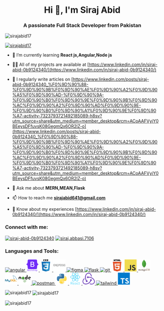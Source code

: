 <h1 align="center">Hi 👋, I'm Siraj Abid</h1>
<h3 align="center">A passionate Full Stack Developer from Pakistan</h3>

<p align="left"> <img src="https://komarev.com/ghpvc/?username=sirajabid17&label=Profile%20views&color=0e75b6&style=flat" alt="sirajabid17" /> </p>

<p align="left"> <a href="https://github.com/ryo-ma/github-profile-trophy"><img src="https://github-profile-trophy.vercel.app/?username=sirajabid17" alt="sirajabid17" /></a> </p>

- 🌱 I’m currently learning **React js,Angular,Node js**

- 👨‍💻 All of my projects are available at [https://www.linkedin.com/in/siraj-abid-0b9124340/](https://www.linkedin.com/in/siraj-abid-0b9124340/)

- 📝 I regularly write articles on [https://www.linkedin.com/posts/siraj-abid-0b9124340_%F0%9D%90%88-%F0%9D%90%9B%F0%9D%90%AE%F0%9D%90%A2%F0%9D%90%A5%F0%9D%90%AD-%F0%9D%90%9A-%F0%9D%90%B0%F0%9D%90%9E%F0%9D%90%9B%F0%9D%90%AC%F0%9D%90%A2%F0%9D%90%AD%F0%9D%90%9E-%F0%9D%90%B0%F0%9D%90%A1%F0%9D%90%9E%F0%9D%90%A7-activity-7323793721492185089-h8sv?utm_source=share&utm_medium=member_desktop&rcm=ACoAAFVyiY0BEeysDFfuvsK08GegmQx6OR2lZ-o](https://www.linkedin.com/posts/siraj-abid-0b9124340_%F0%9D%90%88-%F0%9D%90%9B%F0%9D%90%AE%F0%9D%90%A2%F0%9D%90%A5%F0%9D%90%AD-%F0%9D%90%9A-%F0%9D%90%B0%F0%9D%90%9E%F0%9D%90%9B%F0%9D%90%AC%F0%9D%90%A2%F0%9D%90%AD%F0%9D%90%9E-%F0%9D%90%B0%F0%9D%90%A1%F0%9D%90%9E%F0%9D%90%A7-activity-7323793721492185089-h8sv?utm_source=share&utm_medium=member_desktop&rcm=ACoAAFVyiY0BEeysDFfuvsK08GegmQx6OR2lZ-o)

- 💬 Ask me about **MERN,MEAN,Flask**

- 📫 How to reach me **sirajabid641@gmail.com**

- 📄 Know about my experiences [https://www.linkedin.com/in/siraj-abid-0b9124340/](https://www.linkedin.com/in/siraj-abid-0b9124340/)

<h3 align="left">Connect with me:</h3>
<p align="left">
<a href="https://linkedin.com/in/siraj-abid-0b9124340" target="blank"><img align="center" src="https://raw.githubusercontent.com/rahuldkjain/github-profile-readme-generator/master/src/images/icons/Social/linked-in-alt.svg" alt="siraj-abid-0b9124340" height="30" width="40" /></a>
<a href="https://fb.com/siraj.abbasi.7106" target="blank"><img align="center" src="https://raw.githubusercontent.com/rahuldkjain/github-profile-readme-generator/master/src/images/icons/Social/facebook.svg" alt="siraj.abbasi.7106" height="30" width="40" /></a>
</p>

<h3 align="left">Languages and Tools:</h3>
<p align="left"> <a href="https://angular.io" target="_blank" rel="noreferrer"> <img src="https://angular.io/assets/images/logos/angular/angular.svg" alt="angular" width="40" height="40"/> </a> <a href="https://getbootstrap.com" target="_blank" rel="noreferrer"> <img src="https://raw.githubusercontent.com/devicons/devicon/master/icons/bootstrap/bootstrap-plain-wordmark.svg" alt="bootstrap" width="40" height="40"/> </a> <a href="https://www.w3schools.com/css/" target="_blank" rel="noreferrer"> <img src="https://raw.githubusercontent.com/devicons/devicon/master/icons/css3/css3-original-wordmark.svg" alt="css3" width="40" height="40"/> </a> <a href="https://expressjs.com" target="_blank" rel="noreferrer"> <img src="https://raw.githubusercontent.com/devicons/devicon/master/icons/express/express-original-wordmark.svg" alt="express" width="40" height="40"/> </a> <a href="https://www.figma.com/" target="_blank" rel="noreferrer"> <img src="https://www.vectorlogo.zone/logos/figma/figma-icon.svg" alt="figma" width="40" height="40"/> </a> <a href="https://flask.palletsprojects.com/" target="_blank" rel="noreferrer"> <img src="https://www.vectorlogo.zone/logos/pocoo_flask/pocoo_flask-icon.svg" alt="flask" width="40" height="40"/> </a> <a href="https://git-scm.com/" target="_blank" rel="noreferrer"> <img src="https://www.vectorlogo.zone/logos/git-scm/git-scm-icon.svg" alt="git" width="40" height="40"/> </a> <a href="https://www.w3.org/html/" target="_blank" rel="noreferrer"> <img src="https://raw.githubusercontent.com/devicons/devicon/master/icons/html5/html5-original-wordmark.svg" alt="html5" width="40" height="40"/> </a> <a href="https://developer.mozilla.org/en-US/docs/Web/JavaScript" target="_blank" rel="noreferrer"> <img src="https://raw.githubusercontent.com/devicons/devicon/master/icons/javascript/javascript-original.svg" alt="javascript" width="40" height="40"/> </a> <a href="https://www.mongodb.com/" target="_blank" rel="noreferrer"> <img src="https://raw.githubusercontent.com/devicons/devicon/master/icons/mongodb/mongodb-original-wordmark.svg" alt="mongodb" width="40" height="40"/> </a> <a href="https://www.mysql.com/" target="_blank" rel="noreferrer"> <img src="https://raw.githubusercontent.com/devicons/devicon/master/icons/mysql/mysql-original-wordmark.svg" alt="mysql" width="40" height="40"/> </a> <a href="https://nodejs.org" target="_blank" rel="noreferrer"> <img src="https://raw.githubusercontent.com/devicons/devicon/master/icons/nodejs/nodejs-original-wordmark.svg" alt="nodejs" width="40" height="40"/> </a> <a href="https://postman.com" target="_blank" rel="noreferrer"> <img src="https://www.vectorlogo.zone/logos/getpostman/getpostman-icon.svg" alt="postman" width="40" height="40"/> </a> <a href="https://www.python.org" target="_blank" rel="noreferrer"> <img src="https://raw.githubusercontent.com/devicons/devicon/master/icons/python/python-original.svg" alt="python" width="40" height="40"/> </a> <a href="https://reactjs.org/" target="_blank" rel="noreferrer"> <img src="https://raw.githubusercontent.com/devicons/devicon/master/icons/react/react-original-wordmark.svg" alt="react" width="40" height="40"/> </a> <a href="https://redux.js.org" target="_blank" rel="noreferrer"> <img src="https://raw.githubusercontent.com/devicons/devicon/master/icons/redux/redux-original.svg" alt="redux" width="40" height="40"/> </a> <a href="https://tailwindcss.com/" target="_blank" rel="noreferrer"> <img src="https://www.vectorlogo.zone/logos/tailwindcss/tailwindcss-icon.svg" alt="tailwind" width="40" height="40"/> </a> <a href="https://www.typescriptlang.org/" target="_blank" rel="noreferrer"> <img src="https://raw.githubusercontent.com/devicons/devicon/master/icons/typescript/typescript-original.svg" alt="typescript" width="40" height="40"/> </a> </p>

<p><img align="left" src="https://github-readme-stats.vercel.app/api/top-langs?username=sirajabid17&show_icons=true&locale=en&layout=compact" alt="sirajabid17" /></p>

<p>&nbsp;<img align="center" src="https://github-readme-stats.vercel.app/api?username=sirajabid17&show_icons=true&locale=en" alt="sirajabid17" /></p>

<p><img align="center" src="https://github-readme-streak-stats.herokuapp.com/?user=sirajabid17&" alt="sirajabid17" /></p>
